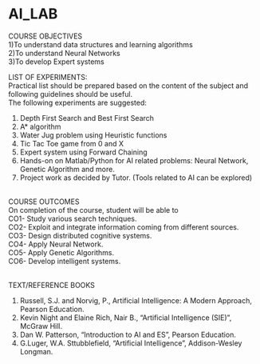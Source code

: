 # AI_LAB

COURSE OBJECTIVES <br>
1)To understand data structures and learning algorithms<br>
2)To understand Neural Networks<br>
3)To develop Expert systems<br>


LIST OF EXPERIMENTS: <br>
Practical list should be prepared based on the content of the subject and following guidelines should be useful. <br>
The following experiments are suggested:
1. Depth First Search and Best First Search
2. A* algorithm
3. Water Jug problem using Heuristic functions
4. Tic Tac Toe game from 0 and X
5. Expert system using Forward Chaining
6. Hands-on on Matlab/Python for AI related problems: Neural Network, Genetic Algorithm and more.
7. Project work as decided by Tutor. (Tools related to AI can be explored)

<br>
COURSE OUTCOMES <br>
On completion of the course, student will be able to <br>
CO1- Study various search techniques. <br>
CO2- Exploit and integrate information coming from different sources. <br>
CO3- Design distributed cognitive systems. <br>
CO4- Apply Neural Network. <br>
CO5- Apply Genetic Algorithms. <br>
CO6- Develop intelligent systems. <br>
<br>

TEXT/REFERENCE BOOKS<br>
1. Russell, S.J. and Norvig, P., Artificial Intelligence: A Modern Approach, Pearson Education. <br>
2. Kevin Night and Elaine Rich, Nair B., “Artificial Intelligence (SIE)”, McGraw Hill.<br>
3. Dan W. Patterson, “Introduction to AI and ES”, Pearson Education. <br>
4. G.Luger, W.A. Sttubblefield, “Artificial Intelligence”, Addison-Wesley Longman.
